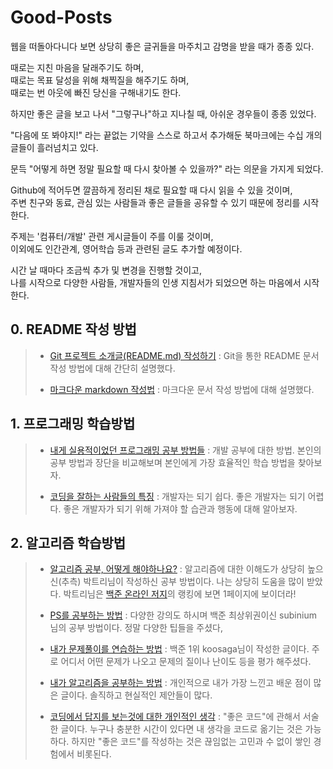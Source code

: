 # Good-Posts
    
    
웹을 떠돌아다니다 보면 상당히 좋은 글귀들을 마주치고 감명을 받을 때가 종종 있다.    
    
    
때로는 지친 마음을 달래주기도 하며,    
때로는 목표 달성을 위해 채찍질을 해주기도 하며,    
때로는 번 아웃에 빠진 당신을 구해내기도 한다.    
    
    
하지만 좋은 글을 보고 나서 "그렇구나"하고 지나칠 때, 아쉬운 경우들이 종종 있었다.    
    
    
"다음에 또 봐야지!" 라는 끝없는 기약을 스스로 하고서 추가해둔 북마크에는 수십 개의 글들이 흘러넘치고 있다.    
    
    
문득 "어떻게 하면 정말 필요할 때 다시 찾아볼 수 있을까?" 라는 의문을 가지게 되었다.    
    
    
Github에 적어두면 깔끔하게 정리된 채로 필요할 때 다시 읽을 수 있을 것이며,    
주변 친구와 동료, 관심 있는 사람들과 좋은 글들을 공유할 수 있기 때문에 정리를 시작한다.    
    
    
주제는 '컴퓨터/개발' 관련 게시글들이 주를 이룰 것이며,    
이외에도 인간관계, 영어학습 등과 관련된 글도 추가할 예정이다.    
    
    
시간 날 때마다 조금씩 추가 및 변경을 진행할 것이고,    
나를 시작으로 다양한 사람들, 개발자들의 인생 지침서가 되었으면 하는 마음에서 시작한다.    
    
    
## 0. README 작성 방법
> * [Git 프로젝트 소개글(README.md) 작성하기](https://ndb796.tistory.com/194)
> : Git을 통한 README 문서 작성 방법에 대해 간단히 설명했다.
> 
> * [마크다운 markdown 작성법](https://gist.github.com/ihoneymon/652be052a0727ad59601)
> : 마크다운 문서 작성 방법에 대해 설명했다.

## 1. 프로그래밍 학습방법
> * [내게 실용적이었던 프로그래밍 공부 방법들](https://velog.io/@city7310/%EB%82%B4%EA%B0%80-%EA%B3%B5%EB%B6%80%ED%95%98%EB%8A%94-%EB%B0%A9%EC%8B%9D?fbclid=IwAR2CKdHewi8UO6Ja9cGsGkFzOQnLdp1UXsqsG-fHkFHg-WvT5tOdVH28How)
> : 개발 공부에 대한 방법. 본인의 공부 방법과 장단을 비교해보며 본인에게 가장 효율적인 학습 방법을 찾아보자.
> 
> * [코딩을 잘하는 사람들의 특징](https://coding-factory.tistory.com/464?fbclid=IwAR3yzEnyovNKs1ZVzc_24P9OlAeGrkc0o3vTmx7WRZCUjWzlU7va7IHz_gA)
> : 개발자는 되기 쉽다. 좋은 개발자는 되기 어렵다. 좋은 개발자가 되기 위해 가져야 할 습관과 행동에 대해 알아보자.

## 2. 알고리즘 학습방법
> * [알고리즘 공부, 어떻게 해야하나요?](https://baactree.tistory.com/52)
> : 알고리즘에 대한 이해도가 상당히 높으신(추측) 박트리님이 작성하신 공부 방법이다. 나는 상당히 도움을 많이 받았다.
> 박트리님은 [백준 온라인 저지](https://www.acmicpc.net/)의 랭킹에 보면 1페이지에 보이더라!
> 
> * [PS를 공부하는 방법](https://subinium.github.io/how-to-study-problem-solving/)
> : 다양한 강의도 하시며 백준 최상위권이신 subinium 님의 공부 방법이다. 정말 다양한 팁들을 주셨다,
> 
> * [내가 문제풀이를 연습하는 방법](https://koosaga.com/217)
> : 백준 1위 koosaga님이 작성한 글이다. 주로 어디서 어떤 문제가 나오고 문제의 질이나 난이도 등을 평가 해주셨다.
> 
> * [내가 알고리즘을 공부하는 방법](http://wookje.dance/2019/04/16/how-to-study-algorithm/)
> : 개인적으로 내가 가장 느낀고 배운 점이 많은 글이다. 솔직하고 현실적인 제안들이 많다.
> 
> * [코딩에서 답지를 보는것에 대한 개인적인 생각](https://nyan101.github.io/blog/thoughts-on-model-answers-in-coding#fn:1)
> : "좋은 코드"에 관해서 서술한 글이다. 누구나 충분한 시간이 있다면 내 생각을 코드로 옮기는 것은 가능하다.
> 하지만 "좋은 코드"를 작성하는 것은 끊임없는 고민과 수 없이 쌓인 경험에서 비롯된다.
